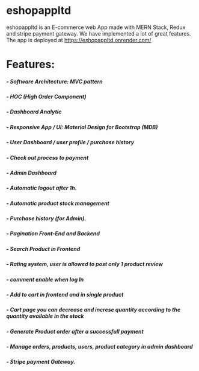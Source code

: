 # eshopappltd
eshopappltd is an E-commerce web App made with MERN Stack, Redux and stripe payment gateway. We have implemented a lot of great features.
The app is deployed at https://eshopappltd.onrender.com/


# Features:
##### - Software Architecture: MVC pattern
##### - HOC (High Order Component)
##### - Dashboard Analytic
##### - Responsive App / UI: Material Design for Bootstrap (MDB)
##### - User Dashboard / user profile / purchase history
##### - Check out process to payment
##### - Admin Dashboard
##### - Automatic logout after 1h.
##### - Automatic product stock management
##### - Purchase history (for Admin).
##### - Pagination Front-End and Backend
##### - Search Product in Frontend
##### - Rating system, user is allowed to post only 1 product review
##### - comment enable when log In
##### - Add to cart in frontend and in single product
##### - Cart page you can decrease and increse quantity according to the quantity available in the stock
##### - Generate Product order after a successfull payment
##### - Manage orders, products, users, product category in admin dashboard
##### - Stripe payment Gateway.
